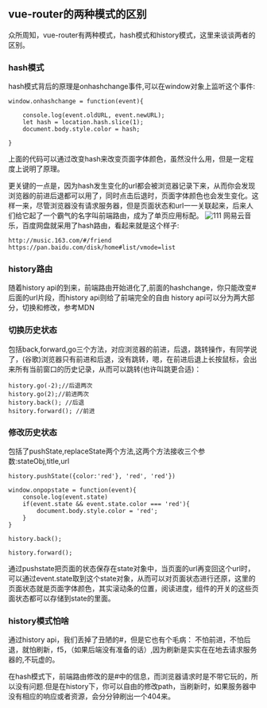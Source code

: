 ## vue-router的两种模式的区别
众所周知，vue-router有两种模式，hash模式和history模式，这里来谈谈两者的区别。

### hash模式
hash模式背后的原理是onhashchange事件,可以在window对象上监听这个事件:
```
window.onhashchange = function(event){
 
    console.log(event.oldURL, event.newURL);
    let hash = location.hash.slice(1);
    document.body.style.color = hash;
 
}
```
上面的代码可以通过改变hash来改变页面字体颜色，虽然没什么用，但是一定程度上说明了原理。

更关键的一点是，因为hash发生变化的url都会被浏览器记录下来，从而你会发现浏览器的前进后退都可以用了，同时点击后退时，页面字体颜色也会发生变化。这样一来，尽管浏览器没有请求服务器，但是页面状态和url一一关联起来，后来人们给它起了一个霸气的名字叫前端路由，成为了单页应用标配。
![111](http://images2017.cnblogs.com/blog/1016471/201709/1016471-20170907211959179-793927527.gif)
网易云音乐，百度网盘就采用了hash路由，看起来就是这个样子:
```
http://music.163.com/#/friend
https://pan.baidu.com/disk/home#list/vmode=list
```
### history路由
随着history api的到来，前端路由开始进化了,前面的hashchange，你只能改变#后面的url片段，而history api则给了前端完全的自由
history api可以分为两大部分，切换和修改，参考MDN

### 切换历史状态
包括back,forward,go三个方法，对应浏览器的前进，后退，跳转操作，有同学说了，(谷歌)浏览器只有前进和后退，没有跳转，嗯，在前进后退上长按鼠标，会出来所有当前窗口的历史记录，从而可以跳转(也许叫跳更合适)：
```
history.go(-2);//后退两次
history.go(2);//前进两次
history.back(); //后退
hsitory.forward(); //前进
```
### 修改历史状态
包括了pushState,replaceState两个方法,这两个方法接收三个参数:stateObj,title,url
```
history.pushState({color:'red'}, 'red', 'red'})
 
window.onpopstate = function(event){
    console.log(event.state)
    if(event.state && event.state.color === 'red'){
        document.body.style.color = 'red';
    }
}
 
history.back();
 
history.forward();
```
通过pushstate把页面的状态保存在state对象中，当页面的url再变回这个url时，可以通过event.state取到这个state对象，从而可以对页面状态进行还原，这里的页面状态就是页面字体颜色，其实滚动条的位置，阅读进度，组件的开关的这些页面状态都可以存储到state的里面。

### history模式怕啥
通过history api，我们丢掉了丑陋的#，但是它也有个毛病：
不怕前进，不怕后退，就怕刷新，f5，（如果后端没有准备的话）,因为刷新是实实在在地去请求服务器的,不玩虚的。

在hash模式下，前端路由修改的是#中的信息，而浏览器请求时是不带它玩的，所以没有问题.但是在history下，你可以自由的修改path，当刷新时，如果服务器中没有相应的响应或者资源，会分分钟刷出一个404来。

